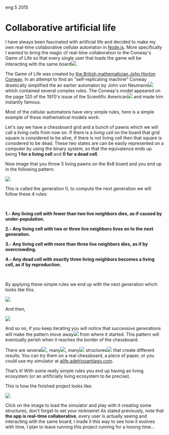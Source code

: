 <permalink>eng</permalink>
<month>5</month>
<year>2015</year>

# Collaborative artificial life

I have always been fascinated with artificial life and decided to make my own real-time collaborative cellular automaton in [Node.js](https://nodejs.org/). More specifically I wanted to bring the magic of real-time collaboration to the Conway's Game of Life so that every single user that loads the game will be <a class='mintip'>interacting with the same board<span><img src='../articles/images/alife-final-animated.gif'/></span></a>.

The Game of Life was created by [the British mathematician John Horton Conway](https://en.wikipedia.org/wiki/John_Horton_Conway). In an attempt to find an "self-replicating machine" Conway drastically simplified the an earlier <a class='mintip'>automaton by John von Neumann<span><img src='../articles/images/neumann-automaton.gif'/></span></a> which contained several complex rules. The Conway's model appeared on the page 120 of the <a class='mintip'>1970's issue of the Scientific American<span><img src='../articles/images/sa-1970.jpg'/></span></a> and made him instantly famous.

Most of the cellular automatons have very simple rules, here is a simple example of these mathematical models work:

Let's say we have a chessboard grid and a bunch of pawns which we will call a *living cells* from now on. If there is a *living cell* on the board that grid square is considered to be alive, if there is not living cell then that square is considered to be dead. These two states are can be easily represented on a computer by using the binary system, so that the equivalence ends up being **1 for a living cell** and **0 for a dead cell**.

Now image that you throw 5 living pawns on the 8x8 board and you end up in the following pattern:

![](../articles/images/chessboard-gen0.PNG)

This is called the generation 0, to compute the next generation we will follow these 4 rules:

<br/>

**1.- Any living cell with fewer than two live neighbors dies, as if caused by under-population.**

**2.- Any living cell with two or three live neighbors lives on to the next generation.**

**3.- Any living cell with more than three live neighbors dies, as if by overcrowding.**

**4.- Any dead cell with exactly three living neighbors becomes a living cell, as if by reproduction.**

<br/>

By applying these simple rules we end up with the next generation which looks like this:

![](../articles/images/chessboard-gen1.PNG)

And then,

![](../articles/images/chessboard-gen2.PNG)


And so on, if you keep iterating you will notice that <a class='mintip'>successive generations will make the pattern move away<span><img src='../articles/images/glider-animation.gif'/></span></a> from where it started. This pattern will eventually perish when it reaches the border of the chessboard.

There are <a class='mintip'>several<span><img src='../articles/images/gl-example0.gif'/></span></a>, <a class='mintip'>many<span><img src='../articles/images/gl-example1.gif'/></span></a>, <a class='mintip'>many<span><img src='../articles/images/gl-example2.gif'/></span></a> <a class='mintip'>structures<span><img src='../articles/images/gl-example3.gif'/></span></a> that create different results. You can try them on a real chessboard, a piece of paper, or you could use my simulator at [alife.adelriosantiago.com](http://alife.adelriosantiago.com).

That’s it! With some really simple rules you end up having an living ecosystem (or an artificially living ecosystem to be precise).

This is how the finished project looks like:

<a href='http://alife.adelriosantiago.com'>![](../articles/images/alife-final.PNG)</a>

Click on the image to load the simulator and play with it creating some structures, don't forget to set your nickname! As stated previously, note that **the app is real-time collaborative**, every user is actually seeing and interacting with the same board, I made it this way to see how it evolves with time, I plan to leave running this project running for a looong time...